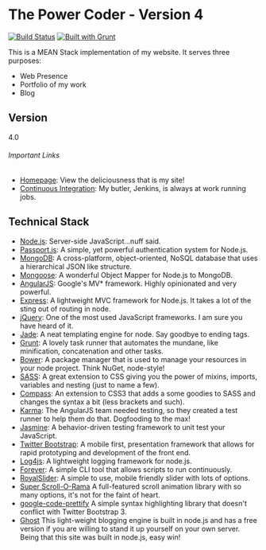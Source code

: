 The Power Coder - Version 4
=====
[![Build Status](http://ci.thepowercoder.com/buildStatus/icon?job=The_Power_Coder)](http://ci.thepowercoder.com/job/The_Power_Coder/)
[![Built with Grunt](https://cdn.gruntjs.com/builtwith.png)](http://gruntjs.com/)


This is a MEAN Stack implementation of my website. It serves three purposes:
* Web Presence
* Portfolio of my work
* Blog

Version
------
4.0

###### Important Links
* [Homepage](http://www.thepowercoder.com): View the deliciousness that is my site!
* [Continuous Integration](http://ci.thepowercoder.com/job/The_Power_Coder_Version_4): My butler, Jenkins, is always at work running jobs.

Technical Stack
--------------
* [Node.js](http://www.nodejs.org): Server-side JavaScript...nuff said.
* [Passport.js](http://www.passportjs.org): A simple, yet powerful authentication system for Node.js.
* [MongoDB](http://www.mongodb.org): A cross-platform, object-oriented, NoSQL database that uses a hierarchical JSON like structure.
* [Mongoose](http://www.mongoosejs.com): A wonderful Object Mapper for Node.js to MongoDB.
* [AngularJS](http://www.angularjs.org): Google's MV* framework. Highly opinionated and very powerful.
* [Express](http://www.expressjs.com): A lightweight MVC framework for Node.js. It takes a lot of the sting out of routing in node.
* [jQuery](http://www.jquery.com): One of the most used JavaScript frameworks. I am sure you have heard of it. 
* [Jade](http://www.jade-lang.com): A neat templating engine for node. Say goodbye to ending tags.
* [Grunt](http://www.gruntjs.com): A lovely task runner that automates the mundane, like minification, concatenation and other tasks.
* [Bower](http://www.bower.io): A package manager that is used to manage your resources in your node project. Think NuGet, node-style!
* [SASS](http://www.sass-lang.com): A great extension to CSS giving you the power of mixins, imports, variables and nesting (just to name a few).
* [Compass](http://www.compass-style.org): An extension to CSS3 that adds a some goodies to SASS and changes the syntax a bit (less brackets and such).
* [Karma](http://karma-runner.github.io): The AngularJS team needed testing, so they created a test runner to help them do that. Dogfooding to the max!
* [Jasmine](http://jasmine.github.io): A behavior-driven testing framework to unit test your JavaScript.
* [Twitter Bootstrap](http://www.getbootstrap.com): A mobile first, presentation framework that allows for rapid prototyping and development of the front end.
* [Log4js](https://github.com/nomiddlename/log4js-node): A lightweight logging framework for node.js.
* [Forever](https://github.com/nodejitsu/forever): A simple CLI tool that allows scripts to run continuously.
* [RoyalSlider](http://dimsemenov.com/plugins/royal-slider): A simple to use, mobile friendly slider with lots of options. 
* [Super Scroll-O-Rama](http://johnpolacek.github.io/superscrollorama) A full-featured scroll animation library with so many options, it's not for the faint of heart. 
* [google-code-prettify](https://code.google.com/p/google-code-prettify) A simple syntax highlighting library that doesn't conflict with Twitter Bootstrap 3.
* [Ghost](https://www.ghost.org) This light-weight blogging engine is built in node.js and has a free version if you are willing to stand it up yourself on your own server. Being that this site was built in node.js, easy win!



